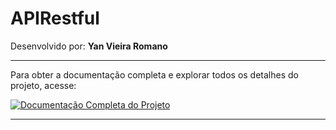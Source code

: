 # APIRestful

Desenvolvido por: **Yan Vieira Romano**

---

Para obter a documentação completa e explorar todos os detalhes do projeto, acesse:

[![Documentação Completa do Projeto](https://img.shields.io/badge/Documentação-APIRestful-blue?style=for-the-badge&logo=github)](https://yanorck.github.io/APIRestful/)

---





>



